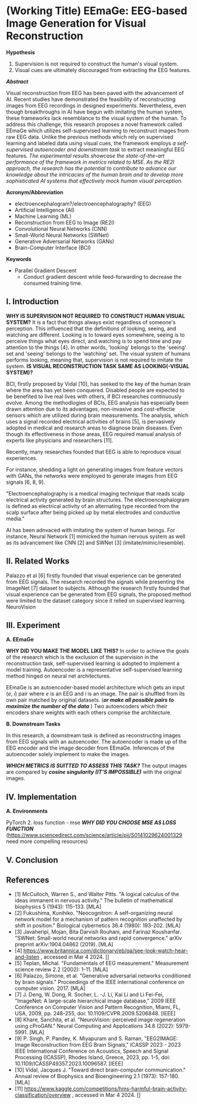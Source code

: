 # (Working Title) EEmaGe: EEG-based Image Generation for Visual Reconstruction

**Hypothesis**

1) Supervision is not required to construct the human's visual system.
2) Visual cues are ultimately discouraged from extracting the EEG features.

***Abstract***

Visual reconstruction from EEG has been paved with the advancement of AI. Recent studies have demonstrated the feasibility of reconstructing images from EEG recordings in designed experiments. Nevertheless, even though breakthroughs in AI have begun with imitating the human system, these frameworks lack resemblance to the visual system of the human. To address this challenge, this research proposes a novel framework called EEmaGe which utilizes self-supervised learning to reconstruct images from raw EEG data. Unlike the previous methods which rely on supervised learning and labeled data using visual cues, the framework employs *a self-supervised autoencoder and downstream task* to extract meaningful EEG features. *The experimental results showcase the state-of-the-art performance of the framework in metrics related to MSE. As the RE2I approach, the research has the potential to contribute to advance our knowledge about the intricacies of the human brain and to develop more sophisticated AI systems that effectively mock human visual perception.*

**Acronym/Abbreviation**
* electroencephalogram?/electroencephalography? (EEG)
* Artificial Intelligence (AI)
* Machine Learning (ML)
* Reconstruction from EEG to Image (RE2I)
* Convolutional Neural Networks (CNN)
* Small-World Neural Networks (SWNet)
* Generative Adversarial Networks (GANs)
* Brain-Computer Interface (BCI)

**Keywords**
* Parallel Gradient Descent
    - Conduct gradient descent while feed-forwarding to decrease the consumed training time.

## I. Introduction

**WHY IS SUPERVISION NOT REQUIRED TO CONSTRUCT HUMAN VISUAL SYSTEM?**
It is a fact that things always exist regardless of someone's perception. This influenced that the definitions of looking, seeing, and watching are different. Looking is to toward eyes somewhere, seeing is to perceive things what eyes direct, and watching is to spend time and pay attention to the things [4]. In other words, 'looking' belongs to the 'seeing' set and 'seeing' belongs to the 'watching' set. The visual system of humans performs looking, meaning that, supervision is not required to imitate the system. **IS VISUAL RECONSTRUCTION TASK SAME AS LOOKING(-VISUAL SYSTEM)?**

BCI, firstly proposed by Vidal [10], has seeked to the key of the human brain where the area has yet been conquered. Disabled people are expected to be benefited to live real lives with others, if BCI researches continuously evolve. Among the methodlogies of BCIs, EEG analysis has especially been drawn attention due to its advantages, non-invasive and cost-effectie sensors which are utilized during brain measurements. The analysis, which uses a signal recorded electrical activities of brains [5], is pervasively adopted in medical and research areas to diagnose brain diseases. Even though its effectiveness in those areas, EEG required manual analysis of experts like physicians and researchers [11].

Recently, many researches founded that EEG is able to reproduce visual experiences.

For instance, shedding a light on generating images from feature vectors with GANs, the networks were employed to generate images from EEG signals [6, 8, 9].

"Electroencephalography is a medical imaging technique that reads scalp electrical activity generated by brain structures. The electroencephalogram is defined as electrical activity of an alternating type recorded from the scalp surface after being picked up by metal electrodes and conductive media."

AI has been adnvaced with imitating the system of human beings. For instance, Neural Network [1] mimicked the human nervous system as well as its advancement like CNN [2] and SWNet [3] (imitate/mimic/resemble).

## II. Related Works

Palazzo et al [6] firstly founded that visual experience can be generated from EEG signals. The research recorded the signals while presenting the ImageNet [7] dataset to subjects. Although the research firstly founded that visual experience can be generated from EEG signals, the proposed method were limited to the dataset category since it relied on supervised learning.
NeuroVision

## III. Experiment

**A. EEmaGe**

**WHY DID YOU MAKE THE MODEL LIKE THIS?**
In order to achieve the goals of the research which is the exclusion of the supervision in the reconstruction task, self-supervised learning is adopted to implement a model training. Autoencoder is a representative self-supervised learning method hinged on neural net architectures.

EEmaGe is an autoencoder-based model architecture which gets an input (*e*, *i*) pair where *e* is an EEG and *i* is an image. The pair is shuffled from its own pair matched by original datasets. (***or make all possible pairs to maximize the number of the data*** ) Two autoencoders which their encoders share weights with each others comprise the architecture.

**B. Downstream Tasks**

In this research, a downstream task is defined as reconstructing images from EEG signals with an autoencoder. The autoencoder is made up of the EEG encoder and the image decoder from EEmaGe. Inferences of the autoencoder solely implement to make the images.

***WHICH METRICS IS SUITTED TO ASSESS THIS TASK?***
The output images are compared by ***cosine singularity (IT'S IMPOSSIBLE)*** with the original images.

## IV. Implementation

**A. Environments**

PyTorch 2.
loss function - mse
***WHY DID YOU CHOOSE MSE AS LOSS FUNCTION*** (https://www.sciencedirect.com/science/article/pii/S0141029624001329 need more compelling resources)

## V. Conclusion

## References

* [1] McCulloch, Warren S., and Walter Pitts. "A logical calculus of the ideas immanent in nervous activity." The bulletin of mathematical biophysics 5 (1943): 115-133. [MLA]
* [2] Fukushima, Kunihiko. "Neocognitron: A self-organizing neural network model for a mechanism of pattern recognition unaffected by shift in position." Biological cybernetics 36.4 (1980): 193-202. [MLA]
* [3] Javaheripi, Mojan, Bita Darvish Rouhani, and Farinaz Koushanfar. "SWNet: Small-world neural networks and rapid convergence." arXiv preprint arXiv:1904.04862 (2019). [MLA]
* [4] https://www.britannica.com/dictionary/eb/qa/see-look-watch-hear-and-listen , accessed in Mar 4 2024. []
* [5] Teplan, Michal. "Fundamentals of EEG measurement." Measurement science review 2.2 (2002): 1-11. [MLA]
* [6] Palazzo, Simone, et al. "Generative adversarial networks conditioned by brain signals." Proceedings of the IEEE international conference on computer vision. 2017. [MLA]
* [7] J. Deng, W. Dong, R. Socher, L. -J. Li, Kai Li and Li Fei-Fei, "ImageNet: A large-scale hierarchical image database," 2009 IEEE Conference on Computer Vision and Pattern Recognition, Miami, FL, USA, 2009, pp. 248-255, doi: 10.1109/CVPR.2009.5206848. [IEEE]
* [8] Khare, Sanchita, et al. "NeuroVision: perceived image regeneration using cProGAN." Neural Computing and Applications 34.8 (2022): 5979-5991. [MLA]
* [9] P. Singh, P. Pandey, K. Miyapuram and S. Raman, "EEG2IMAGE: Image Reconstruction from EEG Brain Signals," ICASSP 2023 - 2023 IEEE International Conference on Acoustics, Speech and Signal Processing (ICASSP), Rhodes Island, Greece, 2023, pp. 1-5, doi: 10.1109/ICASSP49357.2023.10096587. [IEEE]
* [10] Vidal, Jacques J. "Toward direct brain-computer communication." Annual review of Biophysics and Bioengineering 2.1 (1973): 157-180. [MLA]
* [11] https://www.kaggle.com/competitions/hms-harmful-brain-activity-classification/overview , accessed in Mar 4 2024. []
